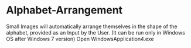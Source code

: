 # Alphabet-Arrangement
Small Images will automatically arrange themselves in the shape of the alphabet, provided as an Input by the User.
(It can be run only in Windows OS after Windows 7 version)
Open WindowsApplication4.exe
